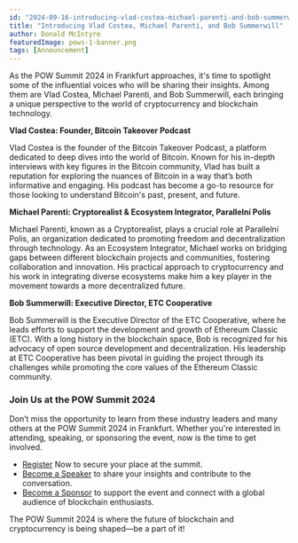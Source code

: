 ```yaml
---
id: "2024-09-16-introducing-vlad-costea-michael-parenti-and-bob-summerwill-en"
title: "Introducing Vlad Costea, Michael Parenti, and Bob Summerwill"
author: Donald McIntyre
featuredImage: pows-1-banner.png
tags: [Announcement]
---
```


As the POW Summit 2024 in Frankfurt approaches, it's time to spotlight some of the influential voices who will be sharing their insights. Among them are Vlad Costea, Michael Parenti, and Bob Summerwill, each bringing a unique perspective to the world of cryptocurrency and blockchain technology.

**Vlad Costea: Founder, Bitcoin Takeover Podcast**

Vlad Costea is the founder of the Bitcoin Takeover Podcast, a platform dedicated to deep dives into the world of Bitcoin. Known for his in-depth interviews with key figures in the Bitcoin community, Vlad has built a reputation for exploring the nuances of Bitcoin in a way that’s both informative and engaging. His podcast has become a go-to resource for those looking to understand Bitcoin's past, present, and future.

**Michael Parenti: Cryptorealist & Ecosystem Integrator, Parallelní Polis**

Michael Parenti, known as a Cryptorealist, plays a crucial role at Parallelní Polis, an organization dedicated to promoting freedom and decentralization through technology. As an Ecosystem Integrator, Michael works on bridging gaps between different blockchain projects and communities, fostering collaboration and innovation. His practical approach to cryptocurrency and his work in integrating diverse ecosystems make him a key player in the movement towards a more decentralized future.

**Bob Summerwill: Executive Director, ETC Cooperative**

Bob Summerwill is the Executive Director of the ETC Cooperative, where he leads efforts to support the development and growth of Ethereum Classic (ETC). With a long history in the blockchain space, Bob is recognized for his advocacy of open source development and decentralization. His leadership at ETC Cooperative has been pivotal in guiding the project through its challenges while promoting the core values of the Ethereum Classic community.

### Join Us at the POW Summit 2024

Don’t miss the opportunity to learn from these industry leaders and many others at the POW Summit 2024 in Frankfurt. Whether you're interested in attending, speaking, or sponsoring the event, now is the time to get involved.

- [Register](http://powsummit.com) Now to secure your place at the summit.
- [Become a Speaker](https://cfp.powsummit.com/2024/) to share your insights and contribute to the conversation.
- [Become a Sponsor](http://POWSummit.com) to support the event and connect with a global audience of blockchain enthusiasts.

The POW Summit 2024 is where the future of blockchain and cryptocurrency is being shaped—be a part of it!
